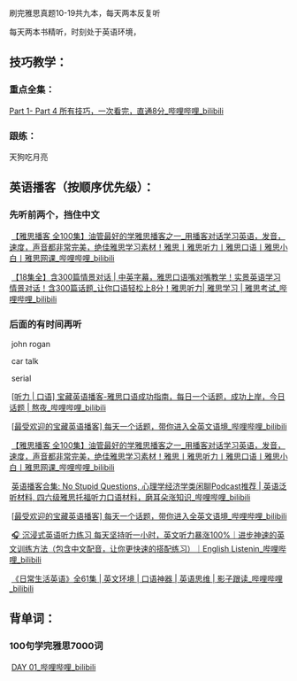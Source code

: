 

刷完雅思真题10-19共九本，每天两本反复听

每天两本书精听，时刻处于英语环境，

## 技巧教学：

### 重点全集：

[Part 1- Part 4 所有技巧，一次看完，直通8分_哔哩哔哩_bilibili](https://www.bilibili.com/video/BV1Cz421y7oM/?spm_id_from=333.337.search-card.all.click&vd_source=cbcd59c10b4d5c7f405ca8836c83e938)

### 跟练：

天狗吃月亮

## 英语播客（按顺序优先级）：

### 先听前两个，挡住中文

​	[【雅思播客 全100集】油管最好的学雅思播客之一_用播客对话学习英语，发音，速度，声音都非常完美，绝佳雅思学习素材！雅思丨雅思听力丨雅思口语丨雅思小白丨雅思网课_哔哩哔哩_bilibili](https://www.bilibili.com/video/BV1rq4CeDE1h/?spm_id_from=333.337.search-card.all.click&vd_source=cbcd59c10b4d5c7f405ca8836c83e938)

​	[【18集全】含300篇情景对话 | 中英字幕，雅思口语嘴对嘴教学！实景英语学习情景对话！含300篇话题_让你口语轻松上8分！雅思听力| 雅思学习 | 雅思考试_哔哩哔哩_bilibili](https://www.bilibili.com/video/BV1vLHxe5E4g/?spm_id_from=333.788.top_right_bar_window_history.content.click&vd_source=cbcd59c10b4d5c7f405ca8836c83e938)

### 后面的有时间再听

​	john rogan

​	car talk

​	serial



​	[[听力 | 口语\] 宝藏英语播客-雅思口语成功指南，每日一个话题，成功上岸，今日话题 | 熬夜_哔哩哔哩_bilibili](https://www.bilibili.com/video/BV1x94y1C7wg/?spm_id_from=333.337.search-card.all.click&vd_source=cbcd59c10b4d5c7f405ca8836c83e938)

​	[[最受欢迎的宝藏英语播客\] 每天一个话题，带你进入全英文语境_哔哩哔哩_bilibili](https://www.bilibili.com/video/BV1ej411h7yj/?spm_id_from=333.337.search-card.all.click&vd_source=cbcd59c10b4d5c7f405ca8836c83e938)

​	[【雅思播客 全100集】油管最好的学雅思播客之一_用播客对话学习英语，发音，速度，声音都非常完美，绝佳雅思学习素材！雅思丨雅思听力丨雅思口语丨雅思小白丨雅思网课_哔哩哔哩_bilibili](https://www.bilibili.com/video/BV1rq4CeDE1h/?spm_id_from=333.337.search-card.all.click&vd_source=cbcd59c10b4d5c7f405ca8836c83e938)

​	[英语播客合集: No Stupid Questions, 心理学经济学类闲聊Podcast推荐 | 英语泛听材料, 四六级雅思托福听力口语材料，磨耳朵涨知识_哔哩哔哩_bilibili](https://www.bilibili.com/video/BV1sM4y1Q7yy/?spm_id_from=333.337.search-card.all.click&vd_source=cbcd59c10b4d5c7f405ca8836c83e938)

​	[[最受欢迎的宝藏英语播客\] 每天一个话题，带你进入全英文语境_哔哩哔哩_bilibili](https://www.bilibili.com/video/BV1ej411h7yj/?spm_id_from=333.337.search-card.all.click&vd_source=cbcd59c10b4d5c7f405ca8836c83e938)

​	[🎧 沉浸式英语听力练习 每天坚持听一小时，英文听力暴涨100%｜进步神速的英文训练方法（包含中文配音，让你更快速的搭配练习）｜English Listenin_哔哩哔哩_bilibili](https://www.bilibili.com/video/BV1R7HqekEBw/?spm_id_from=333.337.search-card.all.click&vd_source=cbcd59c10b4d5c7f405ca8836c83e938)

​	[《日常生活英语》全61集 | 英文环境 | 口语神器 | 英语思维 | 影子跟读_哔哩哔哩_bilibili](https://www.bilibili.com/video/BV1KW4y1Q7xH/?spm_id_from=333.788.recommend_more_video.10&vd_source=cbcd59c10b4d5c7f405ca8836c83e938)

## 背单词：

### 100句学完雅思7000词

​	[DAY 01_哔哩哔哩_bilibili](https://www.bilibili.com/video/BV1j84y1A76t/?p=2&vd_source=cbcd59c10b4d5c7f405ca8836c83e938)

